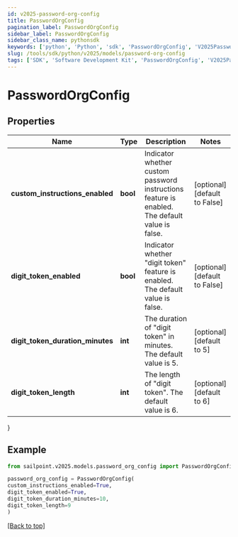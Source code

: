 ```yaml
---
id: v2025-password-org-config
title: PasswordOrgConfig
pagination_label: PasswordOrgConfig
sidebar_label: PasswordOrgConfig
sidebar_class_name: pythonsdk
keywords: ['python', 'Python', 'sdk', 'PasswordOrgConfig', 'V2025PasswordOrgConfig'] 
slug: /tools/sdk/python/v2025/models/password-org-config
tags: ['SDK', 'Software Development Kit', 'PasswordOrgConfig', 'V2025PasswordOrgConfig']
---
```


# PasswordOrgConfig


## Properties

Name | Type | Description | Notes
------------ | ------------- | ------------- | -------------
**custom_instructions_enabled** | **bool** | Indicator whether custom password instructions feature is enabled. The default value is false. | [optional] [default to False]
**digit_token_enabled** | **bool** | Indicator whether \"digit token\" feature is enabled. The default value is false. | [optional] [default to False]
**digit_token_duration_minutes** | **int** | The duration of \"digit token\" in minutes. The default value is 5. | [optional] [default to 5]
**digit_token_length** | **int** | The length of \"digit token\". The default value is 6. | [optional] [default to 6]
}

## Example

```python
from sailpoint.v2025.models.password_org_config import PasswordOrgConfig

password_org_config = PasswordOrgConfig(
custom_instructions_enabled=True,
digit_token_enabled=True,
digit_token_duration_minutes=10,
digit_token_length=9
)

```
[[Back to top]](#) 

